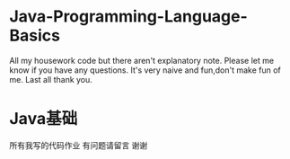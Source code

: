  # Java-Programming-Language-Basics
All my housework code but there aren't explanatory note. 
Please let me know if you have any questions. 
It's very naive and fun,don't make fun of me. 
Last all thank you.

 # Java基础
所有我写的代码作业 
有问题请留言 
谢谢 
